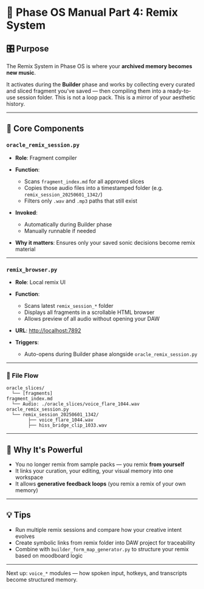 # 📘 Phase OS Manual Part 4: Remix System

## 🎛️ Purpose

The Remix System in Phase OS is where your **archived memory becomes new music**.

It activates during the **Builder** phase and works by collecting every curated and sliced fragment you've saved — then compiling them into a ready-to-use session folder. This is not a loop pack. This is a mirror of your aesthetic history.

---

## 🔁 Core Components

### `oracle_remix_session.py`

* **Role**: Fragment compiler
* **Function**:

  * Scans `fragment_index.md` for all approved slices
  * Copies those audio files into a timestamped folder (e.g. `remix_session_20250601_1342/`)
  * Filters only `.wav` and `.mp3` paths that still exist
* **Invoked**:

  * Automatically during Builder phase
  * Manually runnable if needed
* **Why it matters**: Ensures only your saved sonic decisions become remix material

---

### `remix_browser.py`

* **Role**: Local remix UI
* **Function**:

  * Scans latest `remix_session_*` folder
  * Displays all fragments in a scrollable HTML browser
  * Allows preview of all audio without opening your DAW
* **URL**: [http://localhost:7892](http://localhost:7892)
* **Triggers**:

  * Auto-opens during Builder phase alongside `oracle_remix_session.py`

---

### 📁 File Flow

```
oracle_slices/
  └── [fragments]
fragment_index.md
  └── Audio: ./oracle_slices/voice_flare_1044.wav
oracle_remix_session.py
  └── remix_session_20250601_1342/
        ├── voice_flare_1044.wav
        ├── hiss_bridge_clip_1033.wav
```

---

## 🧠 Why It's Powerful

* You no longer remix from sample packs — you remix **from yourself**
* It links your curation, your editing, your visual memory into one workspace
* It allows **generative feedback loops** (you remix a remix of your own memory)

---

## 💡 Tips

* Run multiple remix sessions and compare how your creative intent evolves
* Create symbolic links from remix folder into DAW project for traceability
* Combine with `builder_form_map_generator.py` to structure your remix based on moodboard logic

---

Next up: `voice_*` modules — how spoken input, hotkeys, and transcripts become structured memory.
